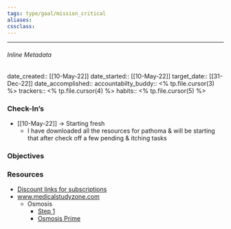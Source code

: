```yaml
---
tags: type/goal/mission_critical 
aliases:
cssclass: 
---
```

---

###### Inline Metadata 
date_created:: [[10-May-22]]
date_started:: [[10-May-22]]
target_date:: [[31-Dec-22]]
date_accomplished::
accountabilty_buddy:: <% tp.file.cursor(3) %>
trackers:: <% tp.file.cursor(4) %>
habits:: <% tp.file.cursor(5) %>

### Check-In’s
- [[10-May-22]] → Starting fresh
	- I have downloaded all the resources for pathoma & will be starting that after check off a few pending & itching tasks
### Objectives


### Resources
- [Discount links for subscriptions](https://www.ankipalace.com/discounts)
- www.medicalstudyzone.com
	- Osmosis
		- [Step 1](https://medicalstudyzone.com/osmosis-usmle-step-1-review-free-download/) 
		- [Osmosis Prime](https://medicalstudyzone.com/osmosis-prime-videos-875-videos-free-download/)


